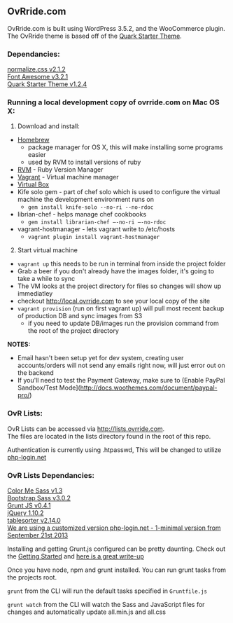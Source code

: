 ## OvRride.com

OvRride.com is built using WordPress 3.5.2, and the WooCommerce plugin. The OvRride theme is based off of the [Quark Starter Theme](http://quarktheme.com/).


### Dependancies:

[normalize.css v2.1.2](git.io/normalize)  
[Font Awesome v3.2.1](http://fortawesome.github.io/Font-Awesome/)  
[Quark Starter Theme v1.2.4](https://github.com/maddisondesigns/Quark)  

### Running a local development copy of ovrride.com on Mac OS X:

1. Download and install:
  - [Homebrew](http://brew.sh)
     - package manager for OS X, this will make installing some programs easier
	 - used by RVM to install versions of ruby
  - [RVM](http://rvm.io) - Ruby Version Manager
  - [Vagrant](http://vagrantup.com) - Virtual machine manager
  - [Virtual Box](https://www.virtualbox.org/wiki/Downloads)
  - Kife solo gem - part of chef solo which is used to configure the virtual machine the development environment runs on
    - ```gem install knife-solo --no-ri --no-rdoc```
  - librian-chef - helps manage chef cookbooks
    - ```gem install librarian-chef —-no-ri —-no-rdoc```
  - vagrant-hostmanager - lets vagrant write to /etc/hosts
    - ```vagrant plugin install vagrant-hostmanager```
  
2. Start virtual machine
  - ```vagrant up``` this needs to be run in terminal from inside the project folder
  - Grab a beer if you don't already have the images folder, it's going to take a while to sync
  - The VM looks at the project directory for files so changes will show up immediatley
  - checkout http://local.ovrride.com to see your local copy of the site
  - ```vagrant provision``` (run on first vagrant up) will pull most recent backup of production DB and sync images from S3
    - if you need to update DB/images run the provision command from the root of the project directory


**NOTES:**
- Email hasn't been setup yet for dev system, creating user accounts/orders will not send any emails right now, will just error out on the backend
- If you'll need to test the Payment Gateway, make sure to (Enable PayPal Sandbox/Test Mode](http://docs.woothemes.com/document/paypal-pro/)

### OvR Lists:

OvR Lists can be accessed via http://lists.ovrride.com.  
The files are located in the lists directory found in the root of this repo.

Authentication is currently using .htpasswd, This will be changed to utilize [php-login.net](http://php-login.net)

### OvR Lists Dependancies:

[Color Me Sass v1.3](http://www.richbray.me/cms/)  
[Bootstrap Sass v3.0.2](https://github.com/jlong/sass-bootstrap)  
[Grunt JS v0.4.1](http://gruntjs.com)  
[jQuery 1.10.2](http://jquery.com)  
[tablesorter v2.14.0](https://github.com/Mottie/tablesorter)  
[We are using a customized version php-login.net - 1-minimal version from September 21st 2013](https://github.com/panique/php-login)

Installing and getting Grunt.js configured can be pretty daunting. Check out the [Getting Started](http://gruntjs.com/getting-started) and [here is a great write-up](http://blog.raddevon.com/becoming-self-sufficient-with-grunt-js/)

Once you have node, npm and grunt installed. You can run grunt tasks from the projects root.

`grunt` from the CLI will run the default tasks specified in `Gruntfile.js`

`grunt watch` from the CLI will watch the Sass and JavaScript files for changes and automatically update all.min.js and all.css
